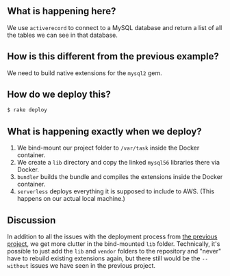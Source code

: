 ## What is happening here?

We use `activerecord` to connect to a MySQL database and return a list of all
the tables we can see in that database.

## How is this different from the previous example?

We need to build native extensions for the `mysql2` gem.

## How do we deploy this?

```sh 
$ rake deploy
```

## What is happening exactly when we deploy?

1. We bind-mount our project folder to `/var/task` inside the Docker container.
2. We create a `lib` directory and copy the linked `mysql56` libraries there
via Docker.
3. `bundler` builds the bundle and compiles the extensions inside the Docker
container.
4. `serverless` deploys everything it is supposed to include to AWS. (This
happens on our actual local machine.)

## Discussion

In addition to all the issues with the deployment process from 
[the previous project](../c), we get more clutter in the bind-mounted `lib`
folder. Technically, it's possible to just add the `lib` and `vendor` folders
to the repository and "never" have to rebuild existing extensions again, but
there still would be the `--without` issues we have seen in the previous
project.
